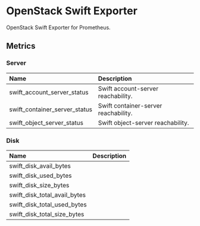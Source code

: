 # OpenStack Swift Exporter

OpenStack Swift Exporter for Prometheus.

## Metrics

### Server

| Name                          | Description                          |
|:------------------------------|:-------------------------------------|
| swift_account_server_status   | Swift account-server reachability.   |
| swift_container_server_status | Swift container-server reachability. |
| swift_object_server_status    | Swift object-server reachability.    |

### Disk

| Name                         | Description |
|:-----------------------------|:------------|
| swift_disk_avail_bytes       |             |
| swift_disk_used_bytes        |             |
| swift_disk_size_bytes        |             |
| swift_disk_total_avail_bytes |             |
| swift_disk_total_used_bytes  |             |
| swift_disk_total_size_bytes  |             |
